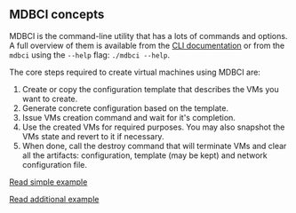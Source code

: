 ## MDBCI concepts

MDBCI is the command-line utility that has a lots of commands and options. A full overview of them is available from the [CLI documentation](./cli_help.md) or from the `mdbci` using the `--help` flag: `./mdbci --help`.

The core steps required to create virtual machines using MDBCI are:

1. Create or copy the configuration template that describes the VMs you want to create.
2. Generate concrete configuration based on the template.
3. Issue VMs creation command and wait for it's completion.
4. Use the created VMs for required purposes. You may also snapshot the VMs state and revert to it if necessary.
5. When done, call the destroy command that will terminate VMs and clear all the artifacts: configuration, template (may be kept) and network configuration file.

[Read simple example](./simple_examples.md)

[Read additional example](./additional_examples.md)
